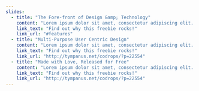 ```yaml
---
slides:
  - title: "The Fore-front of Design &amp; Technology"
    content: "Lorem ipsum dolor sit amet, consectetur adipiscing elit. Sed a lorem quis neque interdum consequat ut sed sem. Duis quis tempor nunc. Interdum et malesuada fames ac ante ipsum primis in faucibus."
    link_text: "Find out why this freebie rocks!"
    link_url: "#features"
  - title: "Multi-Purpose User Centric Design"
    content: "Lorem ipsum dolor sit amet, consectetur adipiscing elit. Sed a lorem quis neque interdum consequat ut sed sem. Duis quis tempor nunc. Interdum et malesuada fames ac ante ipsum primis in faucibus."
    link_text: "Find out why this freebie rocks!"
    link_url: "http://tympanus.net/codrops/?p=22554"  
  - title: "Made with Love, Released for Free"
    content: "Lorem ipsum dolor sit amet, consectetur adipiscing elit. Sed a lorem quis neque interdum consequat ut sed sem. Duis quis tempor nunc. Interdum et malesuada fames ac ante ipsum primis in faucibus."
    link_text: "Find out why this freebie rocks!"
    link_url: "http://tympanus.net/codrops/?p=22554"    
---
```

